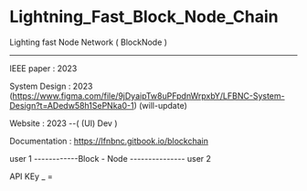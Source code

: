 # Lightning_Fast_Block_Node_Chain
 Lighting fast Node Network ( BlockNode )
 
_____________________________________


IEEE paper :  2023

System Design :  2023 (https://www.figma.com/file/9jDyaipTw8uPFpdnWrpxbY/LFBNC-System-Design?t=ADedw58h1SePNka0-1)  (will-update)
  

Website :  2023 --( (UI) Dev )

Documentation :  https://lfnbnc.gitbook.io/blockchain






user 1 ------------Block  -  Node --------------- user 2
 

API KEy _ = 
 
